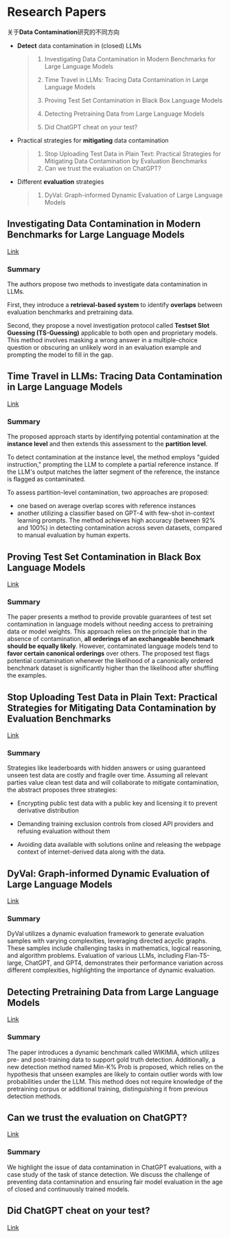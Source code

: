 # Research Papers



关于**Data Contamination**研究的不同方向

- **Detect** data contamination in (closed) LLMs

  > 1. Investigating Data Contamination in Modern Benchmarks for Large Language Models
  >
  > 2. Time Travel in LLMs: Tracing Data Contamination in Large Language Models
  >
  > 3. Proving Test Set Contamination in Black Box Language Models
  > 4. Detecting Pretraining Data from Large Language Models
  > 5. Did ChatGPT cheat on your test?

- Practical strategies for **mitigating** data contamination

  > 1. Stop Uploading Test Data in Plain Text: Practical Strategies for Mitigating Data Contamination by Evaluation Benchmarks
  > 2. Can we trust the evaluation on ChatGPT?

- Different **evaluation** strategies

  > 1. DyVal: Graph-informed Dynamic Evaluation of Large Language Models





## Investigating Data Contamination in Modern Benchmarks for Large Language Models

[Link](https://arxiv.org/pdf/2311.09783.pdf)

### Summary

The authors propose two methods to investigate data contamination in LLMs. 

First, they introduce a **retrieval-based system** to identify **overlaps** between evaluation benchmarks and pretraining data. 

Second, they propose a novel investigation protocol called **Testset Slot Guessing (TS-Guessing)** applicable to both open and proprietary models. This method involves masking a wrong answer in a multiple-choice question or obscuring an unlikely word in an evaluation example and prompting the model to fill in the gap. 



## Time Travel in LLMs: Tracing Data Contamination in Large Language Models

[Link](https://arxiv.org/pdf/2308.08493.pdf)

### Summary

The proposed approach starts by identifying potential contamination at the **instance level** and then extends this assessment to the **partition level**.

To detect contamination at the instance level, the method employs "guided instruction," prompting the LLM to complete a partial reference instance. If the LLM's output matches the latter segment of the reference, the instance is flagged as contaminated. 

To assess partition-level contamination, two approaches are proposed: 

* one based on average overlap scores with reference instances 
* another utilizing a classifier based on GPT-4 with few-shot in-context learning prompts. The method achieves high accuracy (between 92% and 100%) in detecting contamination across seven datasets, compared to manual evaluation by human experts.





## Proving Test Set Contamination in Black Box Language Models

[Link](https://arxiv.org/pdf/2310.17623.pdf)

### Summary

The paper presents a method to provide provable guarantees of test set contamination in language models without needing access to pretraining data or model weights. This approach relies on the principle that in the absence of contamination, **all orderings of an exchangeable benchmark should be equally likely**. However, contaminated language models tend to **favor certain canonical orderings** over others. The proposed test flags potential contamination whenever the likelihood of a canonically ordered benchmark dataset is significantly higher than the likelihood after shuffling the examples.





## Stop Uploading Test Data in Plain Text: Practical Strategies for Mitigating Data Contamination by Evaluation Benchmarks

[Link](https://arxiv.org/pdf/2305.10160.pdf)

### Summary

Strategies like leaderboards with hidden answers or using guaranteed unseen test data are costly and fragile over time. Assuming all relevant parties value clean test data and will collaborate to mitigate contamination, the abstract proposes three strategies:

* Encrypting public test data with a public key and licensing it to prevent derivative distribution

* Demanding training exclusion controls from closed API providers and refusing evaluation without them

* Avoiding data available with solutions online and releasing the webpage context of internet-derived data along with the data. 



## DyVal: Graph-informed Dynamic Evaluation of Large Language Models

[Link](https://arxiv.org/pdf/2309.17167.pdf)

### Summary

DyVal utilizes a dynamic evaluation framework to generate evaluation samples with varying complexities, leveraging directed acyclic graphs. These samples include challenging tasks in mathematics, logical reasoning, and algorithm problems. Evaluation of various LLMs, including Flan-T5-large, ChatGPT, and GPT4, demonstrates their performance variation across different complexities, highlighting the importance of dynamic evaluation. 



## Detecting Pretraining Data from Large Language Models

[Link](https://arxiv.org/pdf/2310.16789.pdf)

### Summary

The paper introduces a dynamic benchmark called WIKIMIA, which utilizes pre- and post-training data to support gold truth detection. Additionally, a new detection method named Min-K% Prob is proposed, which relies on the hypothesis that unseen examples are likely to contain outlier words with low probabilities under the LLM. This method does not require knowledge of the pretraining corpus or additional training, distinguishing it from previous detection methods.



## Can we trust the evaluation on ChatGPT?

[Link](https://arxiv.org/pdf/2303.12767.pdf)

### Summary

We highlight the issue of data contamination in ChatGPT evaluations, with a case study of the task of stance detection. We discuss the challenge of preventing data contamination and ensuring fair model evaluation in the age of closed and continuously trained models.



## Did ChatGPT cheat on your test?

[Link](https://hitz-zentroa.github.io/lm-contamination/blog/)

### 